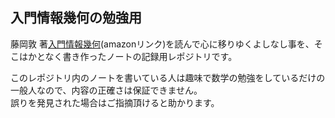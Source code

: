 ## 入門情報幾何の勉強用
藤岡敦 著[入門情報幾何](https://www.amazon.co.jp/%E5%85%A5%E9%96%80-%E6%83%85%E5%A0%B1%E5%B9%BE%E4%BD%95-%E7%B5%B1%E8%A8%88%E7%9A%84%E3%83%A2%E3%83%87%E3%83%AB%E3%82%92%E3%81%B2%E3%82%82%E3%81%A8%E3%81%8F%E5%BE%AE%E5%88%86%E5%B9%BE%E4%BD%95%E5%AD%A6-%E8%97%A4%E5%B2%A1-%E6%95%A6-ebook/dp/B0C36CCNSR/ref=sr_1_1?__mk_ja_JP=%E3%82%AB%E3%82%BF%E3%82%AB%E3%83%8A&crid=2LCNLVT3WVEWM&keywords=%E5%85%A5%E9%96%80%E6%83%85%E5%A0%B1%E5%B9%BE%E4%BD%95%E5%AD%A6&qid=1687514559&s=digital-text&sprefix=%E5%85%A5%E9%96%80%E6%83%85%E5%A0%B1%E5%B9%BE%E4%BD%95%E5%AD%A6%2Cdigital-text%2C252&sr=1-1)(amazonリンク)を読んで心に移りゆくよしなし事を、そこはかとなく書き作ったノートの記録用レポジトリです。

このレポジトリ内のノートを書いている人は趣味で数学の勉強をしているだけの一般人なので、内容の正確さは保証できません。  
誤りを発見された場合はご指摘頂けると助かります。
